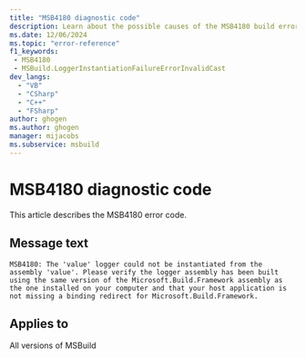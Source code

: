 ```yaml
---
title: "MSB4180 diagnostic code"
description: Learn about the possible causes of the MSB4180 build error, and get troubleshooting tips.
ms.date: 12/06/2024
ms.topic: "error-reference"
f1_keywords:
 - MSB4180
 - MSBuild.LoggerInstantiationFailureErrorInvalidCast
dev_langs:
  - "VB"
  - "CSharp"
  - "C++"
  - "FSharp"
author: ghogen
ms.author: ghogen
manager: mijacobs
ms.subservice: msbuild
---
```


# MSB4180 diagnostic code

<!-- :::ErrorDefinitionDescription::: -->
<!-- :::editable-content name="introDescription"::: -->
This article describes the MSB4180 error code.
<!-- :::editable-content-end::: -->

## Message text

`MSB4180: The 'value' logger could not be instantiated from the assembly 'value'. Please verify the logger assembly has been built using the same version of the Microsoft.Build.Framework assembly as the one installed on your computer and that your host application is not missing a binding redirect for Microsoft.Build.Framework.`

<!-- :::editable-content name="postOutputDescription"::: -->
<!--
{StrBegin="MSB4180: "}
      LOCALIZATION: "{2}" is a localized message from a CLR/FX exception. Also, Microsoft.Build.Framework should not be localized
-->
<!-- :::editable-content-end::: -->
<!-- :::ErrorDefinitionDescription-end::: -->

## Applies to

All versions of MSBuild
